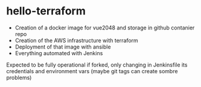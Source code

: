 # hello-terraform
- Creation of a docker image for vue2048 and storage in github contanier repo
- Creation of the AWS infrastructure with terraform
- Deployment of that image with ansible
- Everything automated with Jenkins


Expected to be fully operational if forked, only changing in Jenkinsfile its credentials and environment vars
(maybe git tags can create sombre problems)
